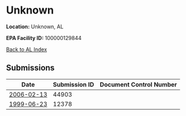 # Unknown

**Location:** Unknown, AL

**EPA Facility ID:** 100000129844

[Back to AL Index](../../index.md)

## Submissions

| Date | Submission ID | Document Control Number |
|------|--------------|-------------------------|
| [2006-02-13](submissions/44903.md) | 44903 |  |
| [1999-06-23](submissions/12378.md) | 12378 |  |
